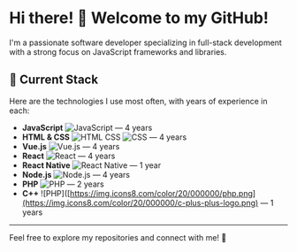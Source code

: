 # Hi there! 👋 Welcome to my GitHub!

I'm a passionate software developer specializing in full-stack development with a strong focus on JavaScript frameworks and libraries. 

## 🚀 Current Stack
Here are the technologies I use most often, with years of experience in each:

- **JavaScript** ![JavaScript](https://img.icons8.com/color/20/000000/javascript.png) — 4 years
- **HTML & CSS** ![HTML CSS](https://img.icons8.com/color/20/000000/html-5.png) ![CSS](https://img.icons8.com/color/20/000000/css3.png) — 4 years
- **Vue.js** ![Vue.js](https://img.icons8.com/color/20/000000/vue-js.png) — 4 years
- **React** ![React](https://img.icons8.com/color/20/000000/react-native.png) — 4 years
- **React Native** ![React Native](https://img.icons8.com/color/20/000000/react-native.png) — 1 year
- **Node.js** ![Node.js](https://img.icons8.com/color/20/000000/nodejs.png) — 4 years
- **PHP** ![PHP](https://img.icons8.com/color/20/000000/php.png) — 2 years
- **C++** ![PHP]([https://img.icons8.com/color/20/000000/php.png](https://img.icons8.com/color/20/000000/c-plus-plus-logo.png) — 1 years

---

Feel free to explore my repositories and connect with me! 🌟

